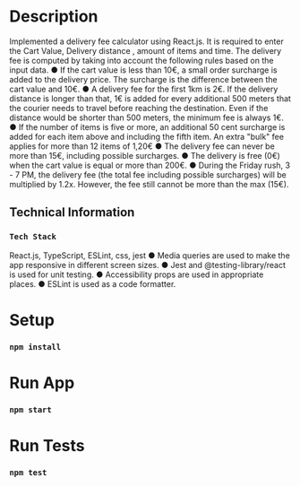 # Description

Implemented a delivery fee calculator using React.js. It is required to enter the Cart Value, Delivery distance , amount of items and time. The delivery fee is computed by taking into account the following rules based on the input data.
● If the cart value is less than 10€, a small order surcharge is added to the delivery price. The surcharge is the difference between the cart value and 10€.
● A delivery fee for the first 1km is 2€. If the delivery distance is longer than that, 1€ is added for every additional 500 meters that the courier needs to travel before reaching the destination. Even if the distance would be shorter than 500 meters, the minimum fee is always 1€.
● If the number of items is five or more, an additional 50 cent surcharge is added for each item above and including the fifth item. An extra "bulk" fee applies for more than 12 items of 1,20€
● The delivery fee can never be more than 15€, including possible surcharges.
● The delivery is free (0€) when the cart value is equal or more than 200€.
● During the Friday rush, 3 - 7 PM, the delivery fee (the total fee including possible
surcharges) will be multiplied by 1.2x. However, the fee still cannot be more than the max (15€).

## Technical Information

### `Tech Stack`

React.js, TypeScript, ESLint, css, jest
● Media queries are used to make the app responsive in different screen sizes.
● Jest and @testing-library/react is used for unit testing.
● Accessibility props are used in appropriate places.
● ESLint is used as a code formatter.

# Setup

### `npm install`

# Run App

### `npm start`

# Run Tests

### `npm test`

